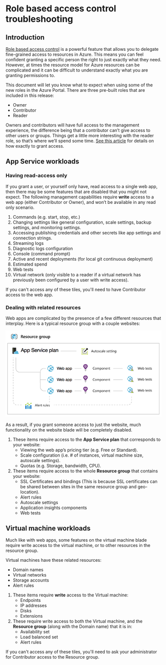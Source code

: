 <properties 
	pageTitle="Role based access control troubleshooting" 
	description="Working with different resource types for role based access control." 
	services="azure-portal"
	documentationCenter="na" 
	authors="stepsic-microsoft-com" 
	writer="" 
	manager="terrylan" 
	editor=""/>

<tags 
	ms.service="azure-portal" 
	ms.workload="multiple" 
	ms.tgt_pltfrm="na" 
	ms.devlang="na" 
	ms.topic="article" 
	ms.date="04/25/2015" 
	ms.author="stepsic"/>

# Role based access control troubleshooting

## Introduction

[Role based access control](../role-based-access-control-configure.md) is a powerful feature that allows you to delegate fine-grained access to resources in Azure. This means you can feel confident granting a specific person the right to just exactly what they need. However, at times the resource model for Azure resources can be complicated and it can be difficult to understand exactly what you are granting permissions to.

This document will let you know what to expect when using some of the new roles in the Azure Portal.  There are three pre-built roles that are included in this release:
* Owner
* Contributor
* Reader

Owners and contributors will have full access to the management experience, the difference being that a contributor can’t give access to other users or groups. Things get a little more interesting with the reader role, so that’s where we’ll spend some time. [See this article](../role-based-access-control-configure.md) for details on how exactly to grant access.

## App Service workloads

### Having read-access only 

If you grant a user, or yourself only have, read access to a single web app, then there may be some features that are disabled that you might not expect. The following management capabilities require **write** access to a web app (either Contributor or Owner), and won’t be available in any read only scenario. 
 
1. Commands (e.g. start, stop, etc.)
2. Changing settings like general configuration, scale settings, backup settings, and monitoring settings.
3. Accessing publishing credentials and other secrets like app settings and connection strings.
4. Streaming logs
5. Diagnostic logs configuration
6. Console (command prompt)
7. Active and recent deployments (for local git continuous deployment)
8. Estimated spend
9. Web tests
10. Virtual network (only visible to a reader if a virtual network has previously been configured by a user with write access).
 
If you can't access any of these tiles, you'll need to have Contributor access to the web app. 

### Dealing with related resources
 
Web apps are complicated by the presence of a few different resources that interplay. Here is a typical resource group with a couple websites:

![Web app resource group](./media/role-based-access-control-troubleshooting/Website-resource-model.png)

As a result, if you grant someone access to just the website, much functionality on the website blade will be completely disabled. 
 
1. These items require access to the **App Service plan** that corresponds to your website:  
    * Viewing the web app’s pricing tier (e.g. Free or Standard).
    * Scale configuration (i.e. # of instances, virtual machine size, autoscale settings).
    * Quotas (e.g. Storage, bandwidth, CPU).
2. These items require access to the whole **Resource group** that contains your website:  
    * SSL Certificates and bindings (This is because SSL certificates can be shared between sites in the same resource group and geo-location).
    * Alert rules
    * Autoscale settings
    * Application insights components
    * Web tests

## Virtual machine workloads

Much like with web apps, some features on the virtual machine blade require write access to the virtual machine, or to other resources in the resource group.

Virtual machines have these related resources:
* Domain names
* Virtual networks
* Storage accounts
* Alert rules

1. These items require **write** access to the Virtual machine:  
    * Endpoints
    * IP addresses
    * Disks
    * Extensions
2. These require write access to both the Virtual machine, and the **Resource group** (along with the Domain name) that it is in:  
    * Availability set
    * Load balanced set
    * Alert rules
    
If you can't access any of these tiles, you'll need to ask your administrator for Contributor access to the Resource group. 

<!---HONumber=62-->
